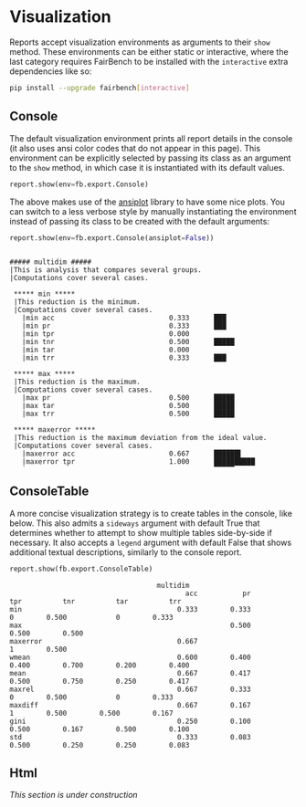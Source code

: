 # Visualization

Reports accept visualization environments as arguments to their `show` method.
These environments can be either static or interactive, where the last
category requires FairBench to be installed with the `interactive` extra
dependencies like so:

```bash
pip install --upgrade fairbench[interactive]
```

## Console

The default visualization environment prints all report
details in the console (it also uses ansi color codes
that do not appear in this page). This environment can be
explicitly selected by passing its class as an argument
to the `show` method, in which case it is instantiated
with its default values.

```python
report.show(env=fb.export.Console)
```

The above makes use of the [ansiplot](https://github.com/maniospas/ansiplot)
library to have some nice plots. You can switch
to a less verbose style by manually instantiating
the environment instead of passing its class to
be created with the default arguments:

```python
report.show(env=fb.export.Console(ansiplot=False))
```

<div style="overflow-y: scroll;height: 380px; margin-bottom: 30px;">

```
##### multidim #####
|This is analysis that compares several groups.
|Computations cover several cases.

 ***** min *****
 |This reduction is the minimum.
 |Computations cover several cases.
   |min acc                            0.333      ███ 
   |min pr                             0.333      ███ 
   |min tpr                            0.000       
   |min tnr                            0.500      █████ 
   |min tar                            0.000       
   |min trr                            0.333      ███ 
 
 ***** max *****
 |This reduction is the maximum.
 |Computations cover several cases.
   |max pr                             0.500      █████ 
   |max tar                            0.500      █████ 
   |max trr                            0.500      █████ 
 
 ***** maxerror *****
 |This reduction is the maximum deviation from the ideal value.
 |Computations cover several cases.
   |maxerror acc                       0.667      ██████▌ 
   |maxerror tpr                       1.000      ██████████ 
   |maxerror tnr                       0.500      █████ 
 
 ***** wmean *****
 |This reduction is the weighted average.
 |Computations cover several cases.
   |wmean acc                          0.600      ██████ 
   |wmean pr                           0.400      ████ 
   |wmean tpr                          0.400      ████ 
   |wmean tnr                          0.700      ███████ 
   |wmean tar                          0.200      ██ 
   |wmean trr                          0.400      ████ 
 
 ***** mean *****
 |This reduction is the average.
 |Computations cover several cases.
   |mean acc                           0.667      ██████▌ 
   |mean pr                            0.417      ████ 
   |mean tpr                           0.500      █████ 
   |mean tnr                           0.750      ███████▌ 
   |mean tar                           0.250      ██▌ 
   |mean trr                           0.417      ████ 
 
 ***** maxrel *****
 |This reduction is the maximum relative difference.
 |Computations cover several cases.
   |maxrel acc                         0.667      ██████▌ 
   |maxrel pr                          0.333      ███ 
   |maxrel tpr                         0.000       
   |maxrel tnr                         0.500      █████ 
   |maxrel tar                         0.000       
   |maxrel trr                         0.333      ███ 
 
 ***** maxdiff *****
 |This reduction is the maximum difference.
 |Computations cover several cases.
   |maxdiff acc                        0.667      ██████▌ 
   |maxdiff pr                         0.167      █▌ 
   |maxdiff tpr                        1.000      ██████████ 
   |maxdiff tnr                        0.500      █████ 
   |maxdiff tar                        0.500      █████ 
   |maxdiff trr                        0.167      █▌ 
 
 ***** gini *****
 |This reduction is the gini coefficient.
 |Computations cover several cases.
   |gini acc                           0.250      ██▌ 
   |gini pr                            0.100      █ 
   |gini tpr                           0.500      █████ 
   |gini tnr                           0.167      █▌ 
   |gini tar                           0.500      █████ 
   |gini trr                           0.100      █ 
 
 ***** std *****
 |This reduction is the standard deviation.
 |Computations cover several cases.
   |std acc                            0.333      ███ 
   |std pr                             0.083      ▌ 
   |std tpr                            0.500      █████ 
   |std tnr                            0.250      ██▌ 
   |std tar                            0.250      ██▌ 
   |std trr                            0.083      ▌ 
```
</div>

## ConsoleTable

A more concise visualization strategy is to create
tables in the console, like below. This also admits
a `sideways` argument with default True
that determines whether to attempt to show
multiple tables side-by-side if necessary.
It also accepts a `legend` argument with default False
that shows additional textual descriptions,
similarly to the console report.

```python
report.show(fb.export.ConsoleTable)
```

```
                                    multidim                                                                   
                                           acc           pr          tpr          tnr          tar          trr
min                                      0.333        0.333            0        0.500            0        0.333
max                                                   0.500                                  0.500        0.500
maxerror                                 0.667                         1        0.500                          
wmean                                    0.600        0.400        0.400        0.700        0.200        0.400
mean                                     0.667        0.417        0.500        0.750        0.250        0.417
maxrel                                   0.667        0.333            0        0.500            0        0.333
maxdiff                                  0.667        0.167            1        0.500        0.500        0.167
gini                                     0.250        0.100        0.500        0.167        0.500        0.100
std                                      0.333        0.083        0.500        0.250        0.250        0.083
```


## Html

*This section is under construction*
